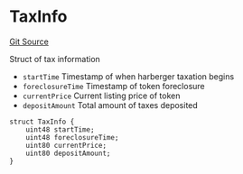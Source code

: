 # TaxInfo
[Git Source](https://github.com/fxhash/fxhash-evm-contracts/blob/941c33e8dcf9e8d32ef010e754110434710b4bd3/src/lib/Structs.sol)

Struct of tax information
- `startTime` Timestamp of when harberger taxation begins
- `foreclosureTime` Timestamp of token foreclosure
- `currentPrice` Current listing price of token
- `depositAmount` Total amount of taxes deposited


```solidity
struct TaxInfo {
    uint48 startTime;
    uint48 foreclosureTime;
    uint80 currentPrice;
    uint80 depositAmount;
}
```

